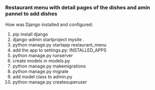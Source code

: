 ### Restaurant menu with detail pages of the dishes and amin pannel to add dishes


How was Django installed and configured:
1. pip install django
2. django-admin startproject mysite .
3. python manage.py startapp restaurant_menu
4. add the app to settings.py: INSTALLED_APPS
5. python manage.py runserver
6. create models in models.py
7. python manage.py makemigrations
8. python manage.py migrate
9. add model class to admin.py
10. python manage.py createsuperuser 